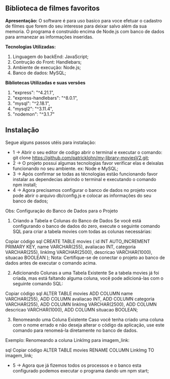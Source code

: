 ## Biblioteca de filmes favoritos 

**Apresentação:**
O software é para uso basico para voce efetuar o cadastro de filmes que forem do seu interesse para deixar salvo além da sua memoria.
O programa é construido encima de Node.js com banco de dados para armanezar as informações inseridas.    

**Tecnologias Utilizadas:**
1. Linguagem do backEnd: JavaScript;
2. Contrução do Front: Handlebars; 
3. Ambiente de execução: Node.js;
4. Banco de dados: MySQL;

**Bibliotecas Utilizadas e suas versões**

1.   "express": "^4.21.1",
2.   "express-handlebars": "^8.0.1",
3.   "mysql": "^2.18.1",
4.   "mysql2": "^3.11.4",
5.   "nodemon": "^3.1.7"

## Instalação
Segue alguns passos utéis para instalação: 

* 1 -> Abrir o seu editor de codigo abrir o terminal e executar o comando: git clone https://github.com/patricklohn/my-library-moviesV2.git;
* 2 -> O projeto possui algumas tecnologias favor verificar elas e deixalas funcionando no seu ambiente. ex: Node e MySQL;
* 3 -> Após confirmar se todas as técnologias estão funcionando favor instalar as dependecias abrindo o terminal e executando o comando npm install; 
* 4 -> Agora precisamos configurar o banco de dados no projeto voce pode abrir o arquivo db/config.js e colocar as informações do seu banco de dados;

Obs: Configuração do Banco de Dados para o Projeto
1. Criando a Tabela e Colunas do Banco de Dados
Se você está configurando o banco de dados do zero, execute o seguinte comando SQL para criar a tabela movies com todas as colunas necessárias:

Copiar código sql
CREATE TABLE movies (
    id INT AUTO_INCREMENT PRIMARY KEY,
    name VARCHAR(255),
    avaliacao INT,
    categoria VARCHAR(255),
    linkImg VARCHAR(2500),
    descricao VARCHAR(1000),
    situacao BOOLEAN
);
Nota: Certifique-se de conectar o projeto ao banco de dados antes de executar o comando acima.

2. Adicionando Colunas a uma Tabela Existente
Se a tabela movies já foi criada, mas está faltando alguma coluna, você pode adicioná-las com o seguinte comando SQL:

Copiar código sql
ALTER TABLE movies
ADD COLUMN name VARCHAR(255),
ADD COLUMN avaliacao INT,
ADD COLUMN categoria VARCHAR(255),
ADD COLUMN linkImg VARCHAR(2500),
ADD COLUMN descricao VARCHAR(1000),
ADD COLUMN situacao BOOLEAN;

3. Renomeando uma Coluna Existente
Caso você tenha criado uma coluna com o nome errado e não deseja alterar o código da aplicação, use este comando para renomeá-la diretamente no banco de dados.

Exemplo: Renomeando a coluna LinkImg para imagem_link:

sql
Copiar código
ALTER TABLE movies
RENAME COLUMN LinkImg TO imagem_link;

* 5 -> Agora que já fizemos todos os processos e o banco esta configurado podemos executar o programa dando um npm start; 

